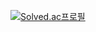 [![Solved.ac프로필](http://mazassumnida.wtf/api/v2/generate_badge?boj=pyb0718)](https://solved.ac/pyb0718)
